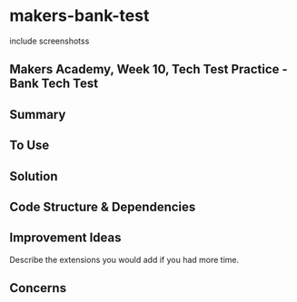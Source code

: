 # makers-bank-test
include screenshotss
## Makers Academy, Week 10, Tech Test Practice - Bank Tech Test

## Summary

## To Use

## Solution

## Code Structure & Dependencies

## Improvement Ideas
Describe the extensions you would add if you had more time.

## Concerns
